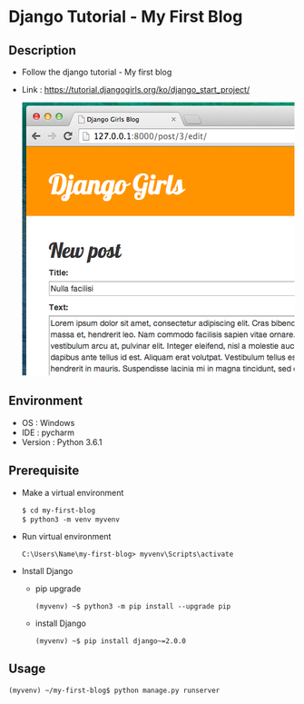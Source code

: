 # Django Tutorial - My First Blog

## Description

- Follow the django tutorial - My first blog

- Link : https://tutorial.djangogirls.org/ko/django_start_project/

  ![img](./img.png)



## Environment

- OS : Windows
- IDE : pycharm
- Version : Python 3.6.1



## Prerequisite

- Make a virtual environment

  ```shell
  $ cd my-first-blog
  $ python3 -m venv myvenv
  ```
  
- Run virtual environment

  ```shell
  C:\Users\Name\my-first-blog> myvenv\Scripts\activate
  ```

- Install Django

  - pip upgrade

    ```shell
    (myvenv) ~$ python3 -m pip install --upgrade pip
    ```

  - install Django

    ```shell
    (myvenv) ~$ pip install django~=2.0.0
    ```



## Usage

```shell
(myvenv) ~/my-first-blog$ python manage.py runserver
```

